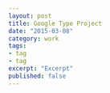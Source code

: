 ```yaml
---
layout: post
title: Google Type Project
date: "2015-03-08"
category: work
tags:
- tag
- tag
excerpt: "Excerpt"
published: false
---
```

